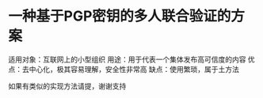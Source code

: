 # 一种基于PGP密钥的多人联合验证的方案
适用对象：互联网上的小型组织
用途：用于代表一个集体发布高可信度的内容
优点：去中心化，极其容易理解，安全性非常高
缺点：使用繁琐，属于土方法

如果有类似的实现方法请提，谢谢支持
